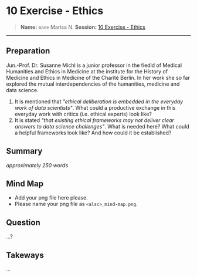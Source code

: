 # 10 Exercise - Ethics
> **Name:** `mane` Marisa N.
> **Session:** [10 Exercise - Ethics](https://github.com/FUB-HCC/hcds-winter-2020/wiki/10_exercise)   
----

## Preparation

Jun.-Prof. Dr. Susanne Michl is a junior professor in the fiedld of Medical Humanities and Ethics in Medicine at the institute for the History of Medicine and Ethics in Medicine of the Charité Berlin. In her work she so far explored the mutual interdependencies of the humanities, medicine and data science.

1. It is mentioned that *"ethical deliberation is embedded in the everyday work of data scientists"*. What could a productive exchange in this everyday work with critics (i.e. ethical experts) look like? 
1. It is stated *"that  existing  ethical  frameworks  may  not  deliver  clear  answers  to  data  science challenges"*. What is needed here? What could a helpful frameworks look like? And how could it be established?

## Summary
_approximately 250 words_


## Mind Map

* Add your png file here please.
* Please name your png file as `<alsc>_mind-map.png`.

## Question
...?

## Takeways
...
